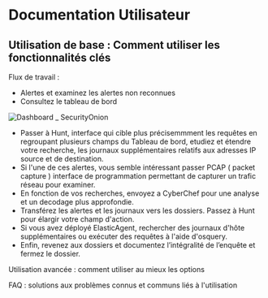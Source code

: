 # Documentation Utilisateur

## Utilisation de base : Comment utiliser les fonctionnalités clés

Flux de travail : 
- Alertes et examinez les alertes non reconnues 
- Consultez le tableau de bord
  
 ![Dashboard _ SecurityOnion](https://docs.securityonion.net/en/2.4/_images/53_dashboards.png)
  
- Passer à Hunt, interface qui cible plus précisemmment les requêtes en regroupant plusieurs champs du Tableau de bord, etudiez et étendre votre recherche, les journaux supplémentaires relatifs aux adresses IP source et de destination.
- Si l'une de ces alertes, vous semble intéressant passer PCAP ( packet capture ) interface de programmation permettant de capturer un trafic réseau pour examiner.
- En fonction de vos recherches, envoyez a CyberChef pour une analyse et un decodage plus approfondie.
- Transférez les alertes et les journaux vers les dossiers. Passez à Hunt pour élargir votre champ d'action.
- Si vous avez déployé ElasticAgent, rechercher des journaux d'hôte supplémentaires ou exécuter des requêtes à l'aide d'osquery.
- Enfin, revenez aux dossiers et documentez l’intégralité de l’enquête et fermez le dossier.

Utilisation avancée : comment utiliser au mieux les options

FAQ : solutions aux problèmes connus et communs liés à l'utilisation

